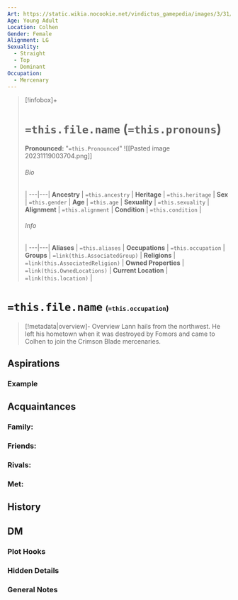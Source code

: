 ```yaml
---
Art: https://static.wikia.nocookie.net/vindictus_gamepedia/images/3/31/Lann_%28NPC_Icon%29.png/revision/latest?cb=20200430035227
Age: Young Adult
Location: Colhen
Gender: Female
Alignment: LG
Sexuality:
  - Straight
  - Top
  - Dominant
Occupation:
  - Mercenary
---
```


> [!infobox]+
> # `=this.file.name` (`=this.pronouns`)
> **Pronounced:**  "`=this.Pronounced`"
>![[Pasted image 20231119003704.png]]
> ###### Bio
>  |
> ---|---|
> **Ancestry** | `=this.ancestry` |
> **Heritage** | `=this.heritage` |
> **Sex** | `=this.gender` |
> **Age** | `=this.age` |
> **Sexuality** | `=this.sexuality` |
> **Alignment** | `=this.alignment` |
> **Condition** | `=this.condition` |
> ###### Info
>  |
> ---|---|
> **Aliases** | `=this.aliases` |
> **Occupations** | `=this.occupation` |
> **Groups** | `=link(this.AssociatedGroup)` |
> **Religions** | `=link(this.AssociatedReligion)` |
> **Owned Properties** | `=link(this.OwnedLocations)` |
> **Current Location** | `=link(this.location)` |

# **`=this.file.name`** <span style="font-size: medium">(`=this.occupation`)</span>
> [!metadata|overview]- Overview 
> Lann hails from the northwest. He left his hometown when it was destroyed by Fomors and came to Colhen to join the Crimson Blade mercenaries.

## Aspirations
### Example


## Acquaintances
### Family:


### Friends:


### Rivals:


### Met:


## History


## DM
### Plot Hooks


### Hidden Details


### General Notes

